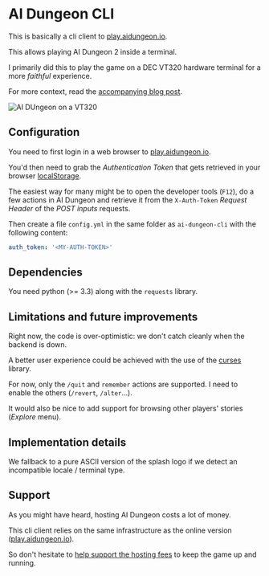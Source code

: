 # AI Dungeon CLI

This is basically a cli client to [play.aidungeon.io](https://play.aidungeon.io/).

This allows playing AI Dungeon 2 inside a terminal.

I primarily did this to play the game on a DEC VT320 hardware terminal for a more _faithful_ experience.

For more context, read the [accompanying blog post](https://www.eigenbahn.com/2020/02/22/ai-dungeon-cli).

![AI DUngeon on a VT320](https://www.eigenbahn.com/assets/img/ai-dungeon-vt320.jpg)


## Configuration

You need to first login in a web browser to [play.aidungeon.io](https://play.aidungeon.io/).

You'd then need to grab the _Authentication Token_ that gets retrieved in your browser [localStorage](https://developer.mozilla.org/en-US/docs/Web/API/Window/localStorage).

The easiest way for many might be to open the developer tools (`F12`), do a few actions in AI Dungeon and retrieve it from the `X-Auth-Token` _Request Header_ of the _POST inputs_ requests.

Then create a file `config.yml` in the same folder as `ai-dungeon-cli` with the following content:

```yaml
auth_token: '<MY-AUTH-TOKEN>'
```

## Dependencies

You need python (>= 3.3) along with the `requests` library.


## Limitations and future improvements

Right now, the code is over-optimistic: we don't catch cleanly when the backend is down.

A better user experience could be achieved with the use of the [curses](https://docs.python.org/3/library/curses.html) library.

For now, only the `/quit` and `remember` actions are supported. I need to enable the others (`/revert`, `/alter`...).

It would also be nice to add support for browsing other players' stories (_Explore_ menu).


## Implementation details

We fallback to a pure ASCII version of the splash logo if we detect an incompatible locale / terminal type.


## Support

As you might have heard, hosting AI Dungeon costs a lot of money.

This cli client relies on the same infrastructure as the online version ([play.aidungeon.io](https://play.aidungeon.io/)).

So don't hesitate to [help support the hosting fees](https://aidungeon.io/) to keep the game up and running.
